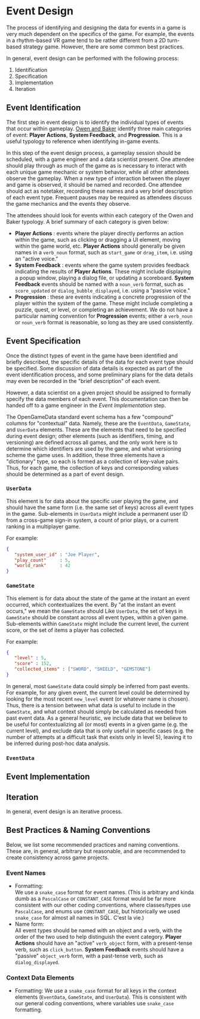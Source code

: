 # Event Design

The process of identifying and designing the data for events in a game is very much dependent on the specifics of the game.
For example, the events in a rhythm-based VR game tend to be rather different from a 2D turn-based strategy game.
However, there are some common best practices.

In general, event design can be performed with the following process:

1. Identification
2. Specification
3. Implementation
4. Iteration

## Event Identification

The first step in event design is to identify the individual types of events that occur within gameplay.
[Owen and Baker](https://link-springer-com.ezproxy.library.wisc.edu/article/10.1007/s10758-018-9393-9) identify three main categories of event: **Player Actions**, **System Feedback**, and **Progression**.
This is a useful typology to reference when identifying in-game events.

In this step of the event design process, a gameplay session should be scheduled, with a game engineer and a data scientist present.
One attendee should play through as much of the game as is necessary to interact with each unique game mechanic or system behavior, while all other attendees observe the gameplay.
When a new type of interaction between the player and game is observed, it should be named and recorded.
One attendee should act as notetaker, recording these names and a very brief description of each event type.
Frequent pauses may be required as attendees discuss the game mechanics and the events they observe.

The attendees should look for events within each category of the Owen and Baker typology.
A brief summary of each category is given below:

* **Player Actions** : events where the player directly performs an action within the game, such as clicking or dragging a UI element, moving within the game world, etc.
  **Player Actions** should generally be given names in a `verb_noun` format, such as `start_game` or `drag_item`, i.e. using an "active voice."
* **System Feedback** : events where the game system provides feedback indicating the results of **Player Actions**.
  These might include displaying a popup window, playing a dialog file, or updating a scoreboard.
  **System Feedback** events should be named with a `noun_verb` format, such as `score_updated` or `dialog_bubble_displayed`, i.e. using a "passive voice."
* **Progression** : these are events indicating a concrete progression of the player within the system of the game.
  These might include completing a puzzle, quest, or level, or completing an achievement.
  We do not have a particular naming convention for **Progression** events; either a `verb_noun` or `noun_verb` format is reasonable, so long as they are used consistently.

## Event Specification

Once the distinct types of event in the game have been identified and briefly described, the specific details of the data for each event type should be specified.
Some discussion of data details is expected as part of the event identification process, and some preliminary plans for the data details may even be recorded in the "brief description" of each event.

However, a data scientist on a given project should be assigned to formally specify the data members of each event.
This documentation can then be handed off to a game engineer in the _Event Implementation_ step.

The OpenGameData standard event schema has a few "compound" columns for "contextual" data.
Namely, these are the `EventData`, `GameState`, and `UserData` elements.
These are the elements that need to be specified during event design; other elements (such as identifiers, timing, and versioning) are defined across all games, and the only work here is to determine which identifiers are used by the game, and what versioning scheme the game uses.
In addition, these three elements have a "dictionary" type, so each is formed as a collection of key-value pairs.
Thus, for each game, the collection of keys and corresponding values should be determined as a part of event design.

### `UserData`

This element is for data about the specific user playing the game, and should have the same form (i.e. the same set of keys) across all event types in the game.
Sub-elements in `UserData` might include a permanent user ID from a cross-game sign-in system, a count of prior plays, or a current ranking in a multiplayer game.

For example:

```json
{
   "system_user_id" : "Joe Player",
   "play_count"     : 5,
   "world_rank"     : 42
}
```

### `GameState`

This element is for data about the state of the game at the instant an event occurred, which contextualizes the event.
By "at the instant an event occurs," we mean the `GameState` should 
Like `UserData`, the set of keys in `GameState` should be constant across all event types, within a given game.
Sub-elements within `GameState` might include the current level, the current score, or the set of items a player has collected.

For example:

```json
{
   "level" : 5,
   "score" : 152,
   "collected_items" : ["SWORD", "SHIELD", "GEMSTONE"]
}
```

In general, most `GameState` data could simply be inferred from past events.
For example, for any given event, the current level could be determined by looking for the most recent `new_level` event (or whatever name is chosen).
Thus, there is a tension between what data is useful to include in the `GameState`, and what context should simply be calculated as needed from past event data.
As a general heuristic, we include data that we believe to be useful for contextualizing all (or most) events in a given game (e.g. the current level), and exclude data that is only useful in specific cases (e.g. the number of attempts at a difficult task that exists only in level 5), leaving it to be inferred during post-hoc data analysis.

### `EventData`

## Event Implementation

## Iteration

In general, event design is an iterative process.


## Best Practices & Naming Conventions

Below, we list some recommended practices and naming conventions.
These are, in general, arbitrary but reasonable, and are recommended to create consistency across game projects.

### Event Names

* Formatting:  
  We use a `snake_case` format for event names.
  (This is arbitrary and kinda dumb as a `PascalCase` or `CONSTANT_CASE` format would be far more consistent with our other coding conventions, where classes/types use `PascalCase`, and enums use `CONSTANT_CASE`, but historically we used `snake_case` for almost all names in SQL. C'est la vie.)
* Name form:  
  All event types should be named with an object and a verb, with the order of the two used to help distinguish the event category.
  **Player Actions** should have an "active" `verb_object` form, with a present-tense verb, such as `click_button`.
  **System Feedback** events should have a "passive" `object_verb` form, with a past-tense verb, such as `dialog_displayed`.

### Context Data Elements

* Formatting:
  We use a `snake_case` format for all keys in the context elements (`EventData`, `GameState`, and `UserData`).
  This is consistent with our general coding conventions, where variables use `snake_case` formatting.
